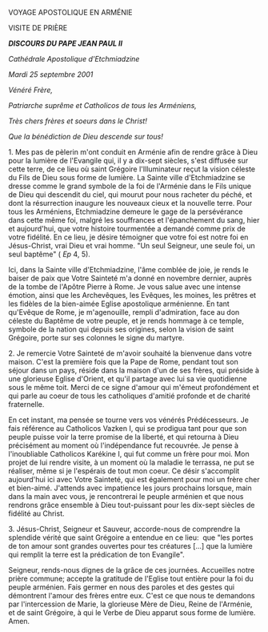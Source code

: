 VOYAGE APOSTOLIQUE EN ARMÉNIE

VISITE DE PRIÈRE

***DISCOURS DU PAPE JEAN PAUL II***

*Cathédrale Apostolique d'Etchmiadzine*

*Mardi 25 septembre 2001*

*Vénéré Frère,*

*Patriarche suprême et Catholicos de tous les Arméniens,*

*Très chers frères et soeurs dans le Christ!*

*Que la bénédiction de Dieu descende sur tous!*

1. Mes pas de pèlerin m'ont conduit en Arménie afin de rendre grâce à Dieu pour la lumière de l'Evangile qui, il y a dix-sept siècles, s'est diffusée sur cette terre, de ce lieu où saint Grégoire l'Illuminateur reçut la vision céleste du Fils de Dieu sous forme de lumière. La Sainte ville d'Etchmiadzine se dresse comme le grand symbole de la foi de l'Arménie dans le Fils unique de Dieu qui descendit du ciel, qui mourut pour nous racheter du péché, et dont la résurrection inaugure les nouveaux cieux et la nouvelle terre. Pour tous les Arméniens, Etchmiadzine demeure le gage de la persévérance dans cette même foi, malgré les souffrances et l'épanchement du sang, hier et aujourd'hui, que votre histoire tourmentée a demandé comme prix de votre fidélité. En ce lieu, je désire témoigner que votre foi est notre foi en Jésus-Christ, vrai Dieu et vrai homme. "Un seul Seigneur, une seule foi, un seul baptême" ( *Ep* 4, 5).

Ici, dans la Sainte ville d'Etchmiadzine, l'âme comblée de joie, je rends le baiser de paix que Votre Sainteté m'a donné en novembre dernier, auprès de la tombe de l'Apôtre Pierre à Rome. Je vous salue avec une intense émotion, ainsi que les Archevêques, les Evêques, les moines, les prêtres et les fidèles de la bien-aimée Eglise apostolique arménienne. En tant qu'Evêque de Rome, je m'agenouille, rempli d'admiration, face au don céleste du Baptême de votre peuple, et je rends hommage à ce temple, symbole de la nation qui depuis ses origines, selon la vision de saint Grégoire, porte sur ses colonnes le signe du martyre.

2. Je remercie Votre Sainteté de m'avoir souhaité la bienvenue dans votre maison. C'est la première fois que la Pape de Rome, pendant tout son séjour dans un pays, réside dans la maison d'un de ses frères, qui préside à une glorieuse Eglise d'Orient, et qu'il partage avec lui sa vie quotidienne sous le même toit. Merci de ce signe d'amour qui m'émeut profondément et qui parle au coeur de tous les catholiques d'amitié profonde et de charité fraternelle.

En cet instant, ma pensée se tourne vers vos vénérés Prédécesseurs. Je fais référence au Catholicos Vazken I, qui se prodigua tant pour que son peuple puisse voir la terre promise de la liberté, et qui retourna à Dieu précisément au moment où l'indépendance fut recouvrée. Je pense à l'inoubliable Catholicos Karékine I, qui fut comme un frère pour moi. Mon projet de lui rendre visite, à un moment où la maladie le terrassa, ne put se réaliser, même si je l'espérais de tout mon coeur. Ce désir s'accomplit aujourd'hui ici avec Votre Sainteté, qui est également pour moi un frère cher et bien-aimé. J'attends avec impatience les jours prochains lorsque, main dans la main avec vous, je rencontrerai le peuple arménien et que nous rendrons grâce ensemble à Dieu tout-puissant pour les dix-sept siècles de fidélité au Christ.

3. Jésus-Christ, Seigneur et Sauveur, accorde-nous de comprendre la splendide vérité que saint Grégoire a entendue en ce lieu:  que "les portes de ton amour sont grandes ouvertes pour tes créatures \[...\] que la lumière qui remplit la terre est la prédication de ton Evangile".

Seigneur, rends-nous dignes de la grâce de ces journées. Accueilles notre prière commune; accepte la gratitude de l'Eglise tout entière pour la foi du peuple arménien. Fais germer en nous des paroles et des gestes qui démontrent l'amour des frères entre eux. C'est ce que nous te demandons par l'intercession de Marie, la glorieuse Mère de Dieu, Reine de l'Arménie, et de saint Grégoire, à qui le Verbe de Dieu apparut sous forme de lumière. Amen.
